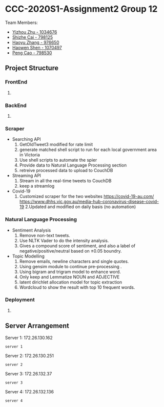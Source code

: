 # CCC-2020S1-Assignment2 Group 12
Team Members:
* [Yizhou Zhu - 1034676](https://github.com/lupintheforth)
* [Shizhe Cai - 798125](https://github.com/shizhec)
* [Haoyu Zhang - 976650](https://github.com/Neetordy)
* [Haowen Shen - 1070497](https://github.com/hwnshen)
* [Peng Cao - 798530](https://github.com/c731615340)

## Project Structure
### FrontEnd
1.

### BackEnd
1.

### Scraper
* Searching API
  1. GetOldTweet3 modified for rate limit
  2. generate matched shell script to run for each local government area in Victoria
  3. Use shell scripts to automate the spier
  4. Provide data to Natural Language Processing section
  5. retreive processed data to upload to CouchDB
* Streaming API
  1. Stream in all the real-time tweets to CouchDB
  2. keep a streamlog
* Covid-19
  1. Customized scraper for the two websites
     https://covid-19-au.com/
     https://www.dhhs.vic.gov.au/media-hub-coronavirus-disease-covid-19
  2.Updated and modified on daily basis (no automation)


### Natural Language Processing
* Sentiment Analysis
  1. Remove non-text tweets.
  2. Use NLTK Vader to do the intensity analysis.
  3. Gives a compound score of sentiment, and also a label
     of negative/positive/neutral based on ±0.05 boundry.
* Topic Modelling
  1. Remove emails, newline characters and single quotes.
  2. Using gensim module to continue pre-processing .
  3. Using bigram and trigram model to enhance word.
  4. Only keep and Lemmatize NOUN and ADJECTIVE
  5. latent dirichlet allocation model for topic extraction
  6. Wordcloud to show the result with top 10 frequent words.
  

### Deployment
1.

## Server Arrangement
Server 1: 172.26.130.162
```
server 1 
```
Server 2: 172.26.130.251
```
server 2  
```
Server 3: 172.26.132.37
```
server 3 
```
Server 4: 172.26.132.136
```
server 4 
```

